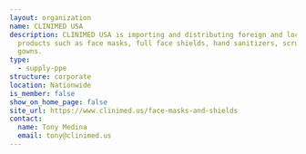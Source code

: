 ```yaml
---
layout: organization
name: CLINIMED USA
description: CLINIMED USA is importing and distributing foreign and local PPE
  products such as face masks, full face shields, hand sanitizers, scrubs, and
  gowns.
type:
  - supply-ppe
structure: corporate
location: Nationwide
is_member: false
show_on_home_page: false
site_url: https://www.clinimed.us/face-masks-and-shields
contact:
  name: Tony Medina
  email: tony@clinimed.us
---
```

